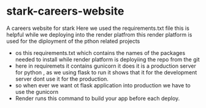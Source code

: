 # stark-careers-website
A careers website for stark
Here we used the requirements.txt file 
this is helpful while we deploying into the render platfrom this render platform is used for the diployment of the pthon related projects
- os this requirements.txt which contains the names of the packages needed to install while render platform is deployiing the repo from the git
- here in requiremets it contains gunicorn it does it is a production server for python , as we using flask to run  it shows that it for the development server dont use it for the production.
- so when ever we want ot flask application into production we have to use the gunicorn 
- Render runs this command to build your app before each deploy.

